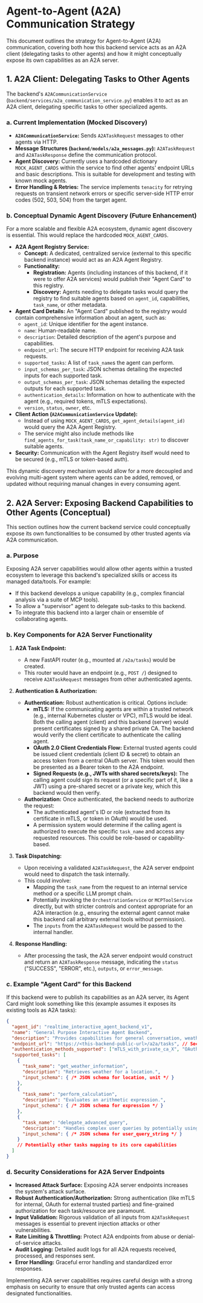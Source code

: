 # Agent-to-Agent (A2A) Communication Strategy

This document outlines the strategy for Agent-to-Agent (A2A) communication, covering both how this backend service acts as an A2A client (delegating tasks to other agents) and how it might conceptually expose its own capabilities as an A2A server.

## 1. A2A Client: Delegating Tasks to Other Agents

The backend's `A2ACommunicationService` (`backend/services/a2a_communication_service.py`) enables it to act as an A2A client, delegating specific tasks to other specialized agents.

### a. Current Implementation (Mocked Discovery)

-   **`A2ACommunicationService`:** Sends `A2ATaskRequest` messages to other agents via HTTP.
-   **Message Structures (`backend/models/a2a_messages.py`):** `A2ATaskRequest` and `A2ATaskResponse` define the communication protocol.
-   **Agent Discovery:** Currently uses a hardcoded dictionary `MOCK_AGENT_CARDS` within the service to find other agents' endpoint URLs and basic descriptions. This is suitable for development and testing with known mock agents.
-   **Error Handling & Retries:** The service implements `tenacity` for retrying requests on transient network errors or specific server-side HTTP error codes (502, 503, 504) from the target agent.

### b. Conceptual Dynamic Agent Discovery (Future Enhancement)

For a more scalable and flexible A2A ecosystem, dynamic agent discovery is essential. This would replace the hardcoded `MOCK_AGENT_CARDS`.

-   **A2A Agent Registry Service:**
    *   **Concept:** A dedicated, centralized service (external to this specific backend instance) would act as an A2A Agent Registry.
    *   **Functionality:**
        *   **Registration:** Agents (including instances of this backend, if it were to offer A2A services) would publish their "Agent Card" to this registry.
        *   **Discovery:** Agents needing to delegate tasks would query the registry to find suitable agents based on `agent_id`, capabilities, `task_name`, or other metadata.
-   **Agent Card Details:** An "Agent Card" published to the registry would contain comprehensive information about an agent, such as:
    *   `agent_id`: Unique identifier for the agent instance.
    *   `name`: Human-readable name.
    *   `description`: Detailed description of the agent's purpose and capabilities.
    *   `endpoint_url`: The secure HTTP endpoint for receiving A2A task requests.
    *   `supported_tasks`: A list of `task_name`s the agent can perform.
    *   `input_schemas_per_task`: JSON schemas detailing the expected inputs for each supported task.
    *   `output_schemas_per_task`: JSON schemas detailing the expected outputs for each supported task.
    *   `authentication_details`: Information on how to authenticate with the agent (e.g., required tokens, mTLS expectations).
    *   `version`, `status`, `owner`, etc.
-   **Client Action (`A2ACommunicationService` Update):**
    *   Instead of using `MOCK_AGENT_CARDS`, `get_agent_details(agent_id)` would query the A2A Agent Registry.
    *   The service might also include methods like `find_agents_for_task(task_name_or_capability: str)` to discover suitable agents.
-   **Security:** Communication with the Agent Registry itself would need to be secured (e.g., mTLS or token-based auth).

This dynamic discovery mechanism would allow for a more decoupled and evolving multi-agent system where agents can be added, removed, or updated without requiring manual changes in every consuming agent.

## 2. A2A Server: Exposing Backend Capabilities to Other Agents (Conceptual)

This section outlines how the current backend service could conceptually expose its own functionalities to be consumed by other trusted agents via A2A communication.

### a. Purpose

Exposing A2A server capabilities would allow other agents within a trusted ecosystem to leverage this backend's specialized skills or access its managed data/tools. For example:
-   If this backend develops a unique capability (e.g., complex financial analysis via a suite of MCP tools).
-   To allow a "supervisor" agent to delegate sub-tasks to this backend.
-   To integrate this backend into a larger chain or ensemble of collaborating agents.

### b. Key Components for A2A Server Functionality

1.  **A2A Task Endpoint:**
    *   A new FastAPI router (e.g., mounted at `/a2a/tasks`) would be created.
    *   This router would have an endpoint (e.g., `POST /`) designed to receive `A2ATaskRequest` messages from other authenticated agents.

2.  **Authentication & Authorization:**
    *   **Authentication:** Robust authentication is critical. Options include:
        *   **mTLS:** If the communicating agents are within a trusted network (e.g., internal Kubernetes cluster or VPC), mTLS would be ideal. Both the calling agent (client) and this backend (server) would present certificates signed by a shared private CA. The backend would verify the client certificate to authenticate the calling agent.
        *   **OAuth 2.0 Client Credentials Flow:** External trusted agents could be issued client credentials (client ID & secret) to obtain an access token from a central OAuth server. This token would then be presented as a Bearer token to the A2A endpoint.
        *   **Signed Requests (e.g., JWTs with shared secrets/keys):** The calling agent could sign its request (or a specific part of it, like a JWT) using a pre-shared secret or a private key, which this backend would then verify.
    *   **Authorization:** Once authenticated, the backend needs to authorize the request:
        *   The authenticated agent's ID or role (extracted from its certificate in mTLS, or token in OAuth) would be used.
        *   A permission system would determine if the calling agent is authorized to execute the specific `task_name` and access any requested resources. This could be role-based or capability-based.

3.  **Task Dispatching:**
    *   Upon receiving a validated `A2ATaskRequest`, the A2A server endpoint would need to dispatch the task internally.
    *   This could involve:
        *   Mapping the `task_name` from the request to an internal service method or a specific LLM prompt chain.
        *   Potentially invoking the `OrchestrationService` or `MCPToolService` directly, but with stricter controls and context appropriate for an A2A interaction (e.g., ensuring the external agent cannot make this backend call arbitrary external tools without permission).
        *   The `inputs` from the `A2ATaskRequest` would be passed to the internal handler.

4.  **Response Handling:**
    *   After processing the task, the A2A server endpoint would construct and return an `A2ATaskResponse` message, indicating the `status` ("SUCCESS", "ERROR", etc.), `outputs`, or `error_message`.

### c. Example "Agent Card" for this Backend

If this backend were to publish its capabilities as an A2A server, its Agent Card might look something like this (example assumes it exposes its existing tools as A2A tasks):

```json
{
  "agent_id": "realtime_interactive_agent_backend_v1",
  "name": "General Purpose Interactive Agent Backend",
  "description": "Provides capabilities for general conversation, weather information, calculations, and note-taking. Can also coordinate with other agents.",
  "endpoint_url": "https://<this-backend-public-url>/a2a/tasks", // Secure A2A endpoint
  "authentication_methods_supported": ["mTLS_with_private_ca_X", "OAuth_ClientCredentials_v2"],
  "supported_tasks": [
    {
      "task_name": "get_weather_information",
      "description": "Retrieves weather for a location.",
      "input_schema": { /* JSON schema for location, unit */ } 
    },
    {
      "task_name": "perform_calculation",
      "description": "Evaluates an arithmetic expression.",
      "input_schema": { /* JSON schema for expression */ }
    },
    {
      "task_name": "delegate_advanced_query", 
      "description": "Handles complex user queries by potentially using internal tools or delegating further.",
      "input_schema": { /* JSON schema for user_query_string */ }
    } 
    // Potentially other tasks mapping to its core capabilities
  ]
}
```

### d. Security Considerations for A2A Server Endpoints

-   **Increased Attack Surface:** Exposing A2A server endpoints increases the system's attack surface.
-   **Robust Authentication/Authorization:** Strong authentication (like mTLS for internal, OAuth for external trusted parties) and fine-grained authorization for each task/resource are paramount.
-   **Input Validation:** Rigorous validation of all inputs from `A2ATaskRequest` messages is essential to prevent injection attacks or other vulnerabilities.
-   **Rate Limiting & Throttling:** Protect A2A endpoints from abuse or denial-of-service attacks.
-   **Audit Logging:** Detailed audit logs for all A2A requests received, processed, and responses sent.
-   **Error Handling:** Graceful error handling and standardized error responses.

Implementing A2A server capabilities requires careful design with a strong emphasis on security to ensure that only trusted agents can access designated functionalities.
```
